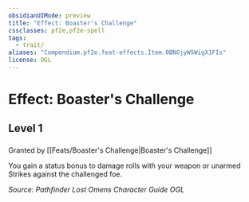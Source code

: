 ```yaml
---
obsidianUIMode: preview
title: "Effect: Boaster's Challenge"
cssclasses: pf2e,pf2e-spell
tags:
  - trait/
aliases: "Compendium.pf2e.feat-effects.Item.0BNGjyW5WigX1FIs"
license: OGL
---
```

# Effect: Boaster's Challenge
## Level 1
### 






Granted by [[Feats/Boaster's Challenge|Boaster's Challenge]]

You gain a status bonus to damage rolls with your weapon or unarmed Strikes against the challenged foe.

*Source: Pathfinder Lost Omens Character Guide*
*OGL*